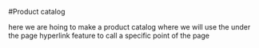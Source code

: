 #Product catalog

here we are hoing to make a product catalog where we will use the under the page hyperlink feature to call a specific point of the page 
